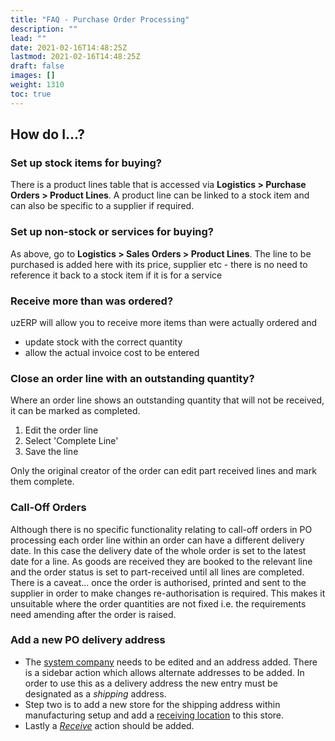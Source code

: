 ```yaml
---
title: "FAQ - Purchase Order Processing"
description: ""
lead: ""
date: 2021-02-16T14:48:25Z
lastmod: 2021-02-16T14:48:25Z
draft: false
images: []
weight: 1310
toc: true
---
```


## How do I...?

### Set up stock items for buying?

There is a product lines table that is accessed via **Logistics > Purchase Orders > Product Lines**. A product line can be linked to a stock item and can also be specific to a supplier if required.

### Set up non-stock or services for buying?

As above, go to **Logistics > Sales Orders > Product Lines**. The line to be purchased is added here with its price, supplier etc - there is no need to reference it back to a stock item if it is for a service

### Receive more than was ordered?

uzERP will allow you to receive more items than were actually ordered and  

* update stock with the correct quantity
* allow the actual invoice cost to be entered

### Close an order line with an outstanding quantity?

Where an order line shows an outstanding quantity that will not be received, it can be marked as completed.

1. Edit the order line
2. Select 'Complete Line'
3. Save the line

<span class="attention note">Only the original creator of the order can edit part received lines and mark them complete.</span>

### Call-Off Orders

Although there is no specific functionality relating to call-off orders in PO processing each order line within an order can have a different delivery date. In this case the delivery date of the whole order is set to the latest date for a line. As goods are received they are booked to the relevant line and the order status is set to part-received until all lines are completed. There is a caveat... once the order is authorised, printed and sent to the supplier in order to make changes re-authorisation is required. This makes it unsuitable where the order quantities are not fixed i.e. the requirements need amending after the order is raised.

### Add a new PO delivery address

* The [system company](/Setup/Initial-Setup#system-company) needs to be edited and an address added. There is a sidebar action which allows alternate addresses to be added. In order to use this as a delivery address the new entry must be designated as a *shipping* address.
* Step two is to add a new store for the shipping address within manufacturing setup and add a [receiving location](/Setup/Manufacturing-Setup#warehouse-management_stores-locations) to this store.
* Lastly a *[Receive](/Setup/Manufacturing-Setup#warehouse-management_setting-the-location-for-goods-received)* action should be added.

